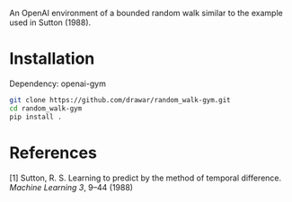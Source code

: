 An OpenAI environment of a bounded random walk similar to the example used in Sutton (1988).

# Installation

Dependency: openai-gym

```bash
git clone https://github.com/drawar/random_walk-gym.git
cd random_walk-gym
pip install .
```

# References

[1] Sutton, R. S. Learning to predict by the method of temporal difference. _Machine Learning 3_, 9–44 (1988)
